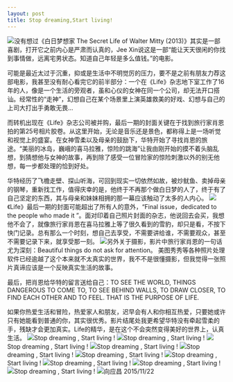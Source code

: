 ```yaml
---
layout: post
title: Stop dreaming,Start living!
---
```

![](http://upload-images.jianshu.io/upload_images/45118-861d6367d8b79351?imageMogr2/auto-orient/strip%7CimageView2/2/w/1240)没有想过《白日梦想家 The Secret Life of Walter Mitty (2013)》其实是一部喜剧，打开它之前内心是严肃而认真的，Jee Xin说这是一部“能让天天很闲的你找到事情做，远离宅男状态。知道自己年轻是多么值钱。”的电影。

可能是最近太过于沉重，抑或是生活中不明觉厉的压力，要不是之前有朋友力荐这部电影，我甚至没有耐心看完它的前半部分：一个在《Life》杂志地下室工作了16年的人，像是一个生活的旁观者，虽和心仪的女神在同一个公司，却无法开口搭讪。经常性的“走神”，幻想自己在某个场景里上演英雄救美的好戏、幻想与自己的上司大打出手勇敢无畏...

而转机出现在《Life》杂志公司被并购，最后一期的封面关键在于找到旅行家肖恩拍的第25号相片胶卷。从这里开始，无论是音乐还是景色，都称得上是一场听觉和视觉上的盛宴。在女神雪柔以及母亲的鼓励下，华特开始了寻找肖恩的旅途。“美丽的冰岛，巍峨的喜马拉雅，惊险的跳海”让我由刚开始的摸不着头脑乱想，到猜想他与女神的故事，再到除了感受一位冒险家的惊险刺激以外的别无他想，每一步都处理的恰到好处。

华特经历了飞檐走壁、探山听海，可回到现实一切依然如故，被炒鱿鱼、卖掉母亲的钢琴，重新找工作，值得庆幸的是，他终于不再那个做白日梦的人了，终于有了自己坚定的东西，其与母亲和妹妹相拥的那一幕应该触动了太多的人内心。
![](http://upload-images.jianshu.io/upload_images/45118-1907ae6a684fa765?imageMogr2/auto-orient/strip%7CimageView2/2/w/1240)《Life》最后一期的封面可能超出了所有人的意外，“Final issue，dedicated to the people who made it ”。面对印着自己照片封面的杂志，他说回去会买，我想他不会了，就像旅行家肖恩在喜马拉雅上等了很久看到的雪豹，却只是看，不按下快门记录。总有那么一个时刻，想自己去享受，不需要讲给谁，不需要观众，甚至不需要记录下来，就享受那一刻。
![](http://upload-images.jianshu.io/upload_images/45118-9d92a17fcafe05e3?imageMogr2/auto-orient/strip%7CimageView2/2/w/1240)另外关于摄影，影片中旅行家肖恩的一句话尤为深刻：Beautiful things do not ask for attention。 美图秀秀等各种照片处理软件已经逾越了这个本来就不太真实的世界，我不不是很懂摄影，但我觉得一张照片真谛应该是一个反映真实生活的故事。

最后，把肖恩给华特的留言送给自己：TO SEE THE WORLD, THINGS DANGEROUS TO COME TO, TO SEE BEHIND WALLS, TO DRAW CLOSER, TO FIND EACH OTHER AND TO FEEL. THAT IS THE PURPOSE OF LIFE.

如果你热爱生活和冒险，热爱家人和朋友，迟早会有人和你相互热爱，只要她或许只有她能看到普通的你，其实很优秀。影片结尾处我更希望华特没有牵起雪柔的手，残缺才会更加真实。Life的精华，是在这个不会突然变得美好的世界上，认真生活。
![](http://upload-images.jianshu.io/upload_images/45118-07b1b1b7aeb9571e?imageMogr2/auto-orient/strip%7CimageView2/2/w/1240)Stop dreaming , Start living !
![](http://upload-images.jianshu.io/upload_images/45118-fdd02430d7318777?imageMogr2/auto-orient/strip%7CimageView2/2/w/1240)Stop dreaming , Start living !
![](http://upload-images.jianshu.io/upload_images/45118-7dba4ed5a267e75e?imageMogr2/auto-orient/strip%7CimageView2/2/w/1240)Stop dreaming , Start living !
![](http://upload-images.jianshu.io/upload_images/45118-a602a502913a0e16?imageMogr2/auto-orient/strip%7CimageView2/2/w/1240)Stop dreaming , Start living !
![](http://upload-images.jianshu.io/upload_images/45118-54c69412a81dd735?imageMogr2/auto-orient/strip%7CimageView2/2/w/1240)Stop dreaming , Start living !
![](http://upload-images.jianshu.io/upload_images/45118-1457ef4c3c1da9f1?imageMogr2/auto-orient/strip%7CimageView2/2/w/1240)Stop dreaming , Start living !
![](http://upload-images.jianshu.io/upload_images/45118-28a62e31ba0e32ce?imageMogr2/auto-orient/strip%7CimageView2/2/w/1240)Stop dreaming , Start living !
![](http://upload-images.jianshu.io/upload_images/45118-0c481400693a0aa9?imageMogr2/auto-orient/strip%7CimageView2/2/w/1240)Stop dreaming , Start living !
![](http://upload-images.jianshu.io/upload_images/45118-0da0cf61e822d7ee?imageMogr2/auto-orient/strip%7CimageView2/2/w/1240)Stop dreaming , Start living !
![](http://upload-images.jianshu.io/upload_images/45118-1edeba2639d16b83?imageMogr2/auto-orient/strip%7CimageView2/2/w/1240)Stop dreaming , Start living !
![](http://upload-images.jianshu.io/upload_images/45118-2b45d50b4e60f591?imageMogr2/auto-orient/strip%7CimageView2/2/w/1240)向应昌
2015/11/22
